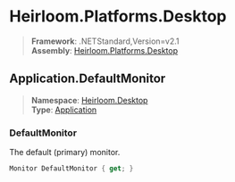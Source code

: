 # Heirloom.Platforms.Desktop

> **Framework**: .NETStandard,Version=v2.1  
> **Assembly**: [Heirloom.Platforms.Desktop][0]  

## Application.DefaultMonitor

> **Namespace**: [Heirloom.Desktop][0]  
> **Type**: [Application][1]  

### DefaultMonitor

The default (primary) monitor.

```cs
Monitor DefaultMonitor { get; }
```

[0]: ../Heirloom.Platforms.Desktop.md
[1]: Heirloom.Desktop.Application.md
